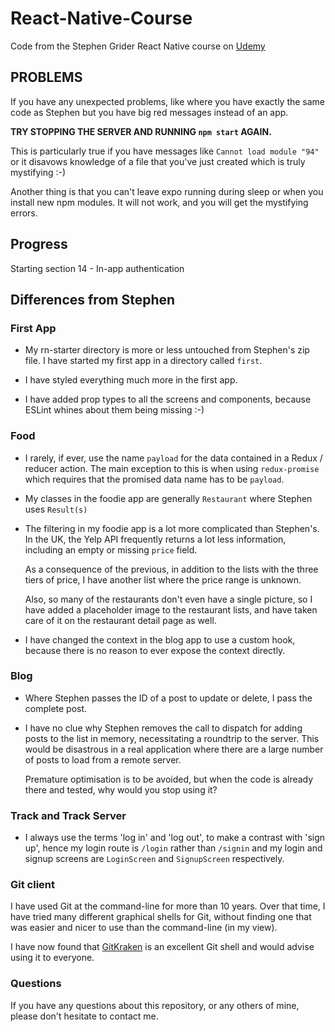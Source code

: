 # React-Native-Course
Code from the Stephen Grider React Native course on 
[Udemy](https://www.udemy.com/course/the-complete-react-native-and-redux-course)

## PROBLEMS

If you have any unexpected problems, like where you have exactly the same 
code as Stephen but you have big red messages instead of an app.

**TRY STOPPING THE SERVER AND RUNNING `npm start` AGAIN.**

This is particularly true if you have messages like `Cannot load module "94"`
or it disavows knowledge of a file that you've just created
which is truly mystifying :-)

Another thing is that you can't leave expo running during sleep 
or when you install new npm modules. It will not work, and you will get the 
mystifying errors.

## Progress

  Starting section 14 - In-app authentication

## Differences from Stephen

### First App

* My rn-starter directory is more or less untouched from Stephen's zip file.
  I have started my first app in a directory called `first`.

* I have styled everything much more in the first app.

* I have added prop types to all the screens and components, because ESLint whines 
  about them being missing :-)

### Food

* I rarely, if ever, use the name `payload` for the data contained in a Redux /
  reducer action. The main exception to this is when using `redux-promise` which 
  requires that the promised data name has to be `payload`.

* My classes in the foodie app are generally `Restaurant` where Stephen 
  uses `Result(s)`

* The filtering in my foodie app is a lot more complicated than Stephen's.
  In the UK, the Yelp API frequently returns a lot less information, including
  an empty or missing `price` field.

  As a consequence of the previous, in addition to the lists with the three 
  tiers of price, I have another list where the price range is unknown.

  Also, so many of the restaurants don't even have a single picture, so I have 
  added a placeholder image to the restaurant lists, and have taken care of it 
  on the restaurant detail page as well.

* I have changed the context in the blog app to use a custom hook, because there
  is no reason to ever expose the context directly.

### Blog

* Where Stephen passes the ID of a post to update or delete, I pass the complete 
  post.

* I have no clue why Stephen removes the call to dispatch for adding posts
  to the list in memory, necessitating a roundtrip to the server. This would be 
  disastrous in a real application where there are a large number of posts
  to load from a remote server.

  Premature optimisation is to be avoided, but when the code is already there 
  and tested, why would you stop using it?

### Track and Track Server

* I always use the terms 'log in' and 'log out', to make a contrast with 'sign up',
  hence my login route is `/login` rather than `/signin` and my login and signup 
  screens are `LoginScreen` and `SignupScreen` respectively.

### Git client

I have used Git at the command-line for more than 10 years. Over that time, I have tried
many different graphical shells for Git, without finding one that was easier
and nicer to use than the command-line (in my view).

I have now found that [GitKraken](https://www.gitkraken.com) is an excellent
Git shell and would advise using it to everyone.

### Questions

If you have any questions about this repository, or any others of mine, please
don't hesitate to contact me.


